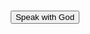 <html>
    <script src="god.js"> </script>
    <link rel = "stylesheet" type = "text/css" href="main.css">
    <body id = "body" style="background-image: url(paper.jpg);">
        <center>
            <h1 class = "font1"> 
                <button class = "font1" onclick = "speakWithGod()"> Speak with God </button>
            </h1>
            <p class = "font1" id = "text"></p>
        </center>
    </body>
</html>